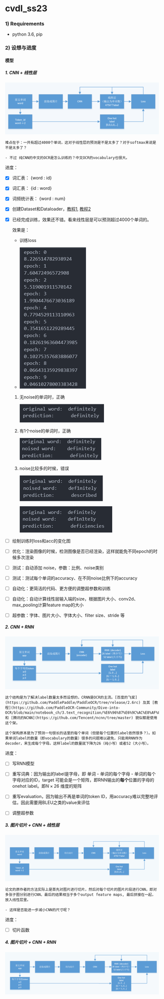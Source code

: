 # cvdl_ss23
### 1) Requirements
 * python 3.6, pip

### 2) 设想与进度

#### 模型

##### 1. CNN + 线性层

![Alt text](doc/CNN_structure.png)

    难点在于：一共有超过4000个单词，这对于线性层的预测是不是太多了？对于softmax来说是不是太多了？

    - 不过 纯CNN的中文的OCR是怎么训练的？中文OCR的vocabulary也很大。

进度：

- [x] 词汇表： \{word : id\}

- [x] 词汇表： \{id : word\}

- [x] 词频统计表： \{word : num\}

- [x] 创建Dataset和Dataloader，[教程1](https://pytorch.org/tutorials/beginner/data_loading_tutorial.html), [教程2](https://pytorch.org/tutorials/beginner/basics/data_tutorial.html)

- [x] 已经完成训练，效果还不错。看来线性层是可以预测超过4000个单词的。

    效果是：

    - 训练loss

    - ![Alt text](doc/example_CNN_1_train_loss.png)

    1. 无noise的单词时，正确

        ![Alt text](doc/example_CNN_1_1.png)


    2. 有1个noise的单词时，正确

        ![Alt text](doc/example_CNN_1_2.png)

    3. noise比较多的时候，错误

        ![Alt text](doc/example_CNN_1_3.png)
        
        ![Alt text](doc/example_CNN_1_4.png)

- [ ] 绘制训练时loss和acc的变化图

- [ ] 优化：渲染图像的时候，检测图像是否已经渲染，这样就能免不同epoch的时候多次渲染

- [ ] 测试：自动添加 noise，参数：比例、noise类别

- [ ] 测试：测试每个单词的accuracy、在不同noise比例下的accuracy

- [ ] 自动化：更简洁的代码、更方便的调整超参数和训练

- [ ] 自动化：自动计算线性层输入端的size，根据图片大小、conv2d、max_pooling计算feature map的大小

- [ ] 超参数：字体、图片大小、字体大小、filter size、stride 等

##### 2. CNN + RNN

![Alt text](doc/CRNN_structure.png)

    这个结构是为了解决label数量太多而设想的，CRNN是OCR的主流。[百度的飞桨](https://github.com/PaddlePaddle/PaddleOCR/tree/release/2.6rc) 及其 [教程](https://github.com/PaddleOCR-Community/Dive-into-OCR/blob/main/notebook_ch/3.text_recognition/%E6%96%87%E6%9C%AC%E8%AF%86%E5%88%AB%E7%90%86%E8%AE%BA%E9%83%A8%E5%88%86.ipynb)  和 [腾讯的NCNN](https://github.com/Tencent/ncnn/tree/master) 貌似都是使用这个架。

    这个架构原本是为了预测一句很长的话里的每个单词（但是每个位置的label依然很多？）。如果单词label的数量（即vocabulary的数量）很多的问题难以避免，只能用RNN作为decoder，来生成每个字母。这样label的数量就下降为26（纯小写）或者52（大小写）。

进度：

- [ ] 写RNN模型

- [ ] 重写词典：因为输出的label是字母，即 单词 - 单词的每个字母 - 单词的每个字母对应的ID，target 可能会是一个矩阵，即RNN输出的**每个**位置的字母的onehot label。即$N \times 26$ 维度的矩阵

- [ ] 重写evaluation，因为输出不再是单词的token ID，用accuracy难以完整地评估，因此需要用BLEU之类的value来评估

- [ ] 调整超参数



##### 3. 图片切片 + CNN + 线性层

![Alt text](doc/CNN_slice_structure.png)

    论文的原作者的方法实际上是首先对图片进行切片，然后对每个切片的图片片段进行CNN，即对多张子图分别进行CNN，最后的结果相当于多个output feature maps, 最后拼接在一起，放入线性层里。

    - 这样是否能进一步减小CNN的尺寸呢？

进度：

   - [ ] 切片函数


##### 4. 图片切片 + CNN + RNN

![Alt text](doc/CRNN_slice_structure.png)

